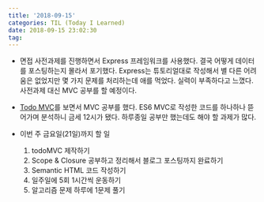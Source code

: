 ```yaml
---
title: '2018-09-15'
categories: TIL (Today I Learned)
date: 2018-09-15 23:02:30
tag:
---
```


- 면접 사전과제를 진행하면서 Express 프레임워크를 사용했다. 결국 어떻게 데이터를 포스팅하는지 몰라서 포기했다. Express는 튜토리얼대로 작성해서 별 다른 어려움은 없었지만 몇 가지 문제를 처리하는데 애를 먹었다. 실력이 부족하다고 느꼈다. 사전과제 대신 MVC 공부를 할 예정이다.

- [Todo MVC](http://todomvc.com/)를 보면서 MVC 공부를 했다. ES6 MVC로 작성한 코드를 하나하나 뜯어가며 분석하니 금세 12시가 됐다. 하루종일 공부만 했는데도 해야 할 과제가 많다.

- 이번 주 금요일(21일)까지 할 일
  1. todoMVC 제작하기
  2. Scope & Closure 공부하고 정리해서 블로그 포스팅까지 완료하기
  3. Semantic HTML 코드 작성하기
  4. 일주일에 5회 1시간씩 운동하기
  5. 알고리즘 문제 하루에 1문제 풀기
